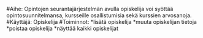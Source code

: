 #Aihe:
Opintojen seurantajärjestelmän avulla opiskelija voi syöttää opintosuunnitelmansa, kursseille osallistumisia sekä kurssien arvosanoja. 
#Käyttäjä: 
Opiskelija
#Toiminnot:
*lisätä opiskelija
*muuta opiskelijan tietoja
*poistaa opiskelija
*näyttää kaikki opiskelijat
